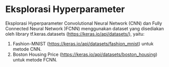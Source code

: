 # Eksplorasi Hyperparameter

Eksplorasi Hyperparameter Convolutional Neural Network (CNN) dan Fully Connected Neural Network )FCNN) menggunakan dataset yang disediakan oleh library tf.keras.datasets (https://keras.io/api/datasets/), yaitu:
1. Fashion-MNIST (https://keras.io/api/datasets/fashion_mnist) untuk metode CNN.
2. Boston Housing Price (https://keras.io/api/datasets/boston_housing) untuk metode FCNN.
